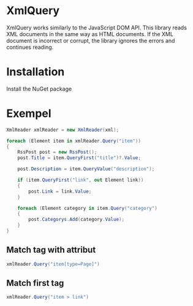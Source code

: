 # XmlQuery

XmlQuery works similarly to the JavaScript DOM API. This library reads XML documents in the same way as HTML documents. If the XML document is incorrect or corrupt, the library ignores the errors and continues reading.

# Installation

Install the NuGet package

# Exempel

```csharp
XmlReader xmlReader = new XmlReader(xml);

foreach (Element item in xmlReader.Query("item"))
{
    RssPost post = new RssPost();
    post.Title = item.QueryFirst("title")?.Value;

    post.Description = item.QueryValue("description");

    if (item.QueryFirst("link", out Element link))
    {
        post.Link = link.Value;
    }

    foreach (Element category in item.Query("category")
    {
        post.Categorys.Add(category.Value);
    }
}
```

## Match tag with attribut

```csharp
xmlReader.Query("item[type=Page]")
```

## Match first tag

```csharp
xmlReader.Query("item > link")
```
